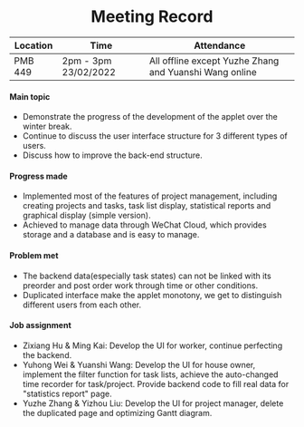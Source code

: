 # <center>Meeting Record</center>

| Location | Time                  | Attendance                                             |
| -------- | --------------------- | ------------------------------------------------------ |
| PMB 449  | 2pm - 3pm  23/02/2022 | All offline except Yuzhe Zhang and Yuanshi Wang online |

#### Main topic

- Demonstrate the progress of the development of the applet over the winter break.
- Continue to discuss the user interface structure for 3 different types of users.
- Discuss how to improve the back-end structure.

#### Progress made

- Implemented most of the features of project management, including creating projects and tasks, task list display, statistical reports and graphical display (simple version).
- Achieved to manage data through WeChat Cloud, which provides storage and a database and is easy to manage.

#### Problem met

- The backend data(especially task states) can not be linked with its preorder and post order work through time or other conditions.
- Duplicated interface make the applet monotony, we get to distinguish different users from each other.

#### Job assignment

- Zixiang Hu & Ming Kai: Develop the UI for worker, continue perfecting the backend.
- Yuhong Wei & Yuanshi Wang: Develop the UI for house owner, implement the filter function for task lists, achieve the auto-changed time recorder for task/project. Provide backend code to fill real data for "statistics report" page.
- Yuzhe Zhang & Yizhou Liu: Develop the UI for project manager, delete the duplicated page and optimizing Gantt diagram.

